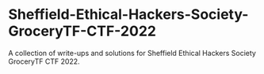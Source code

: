 # Sheffield-Ethical-Hackers-Society-GroceryTF-CTF-2022
A collection of write-ups and solutions for Sheffield Ethical Hackers Society GroceryTF CTF 2022.
